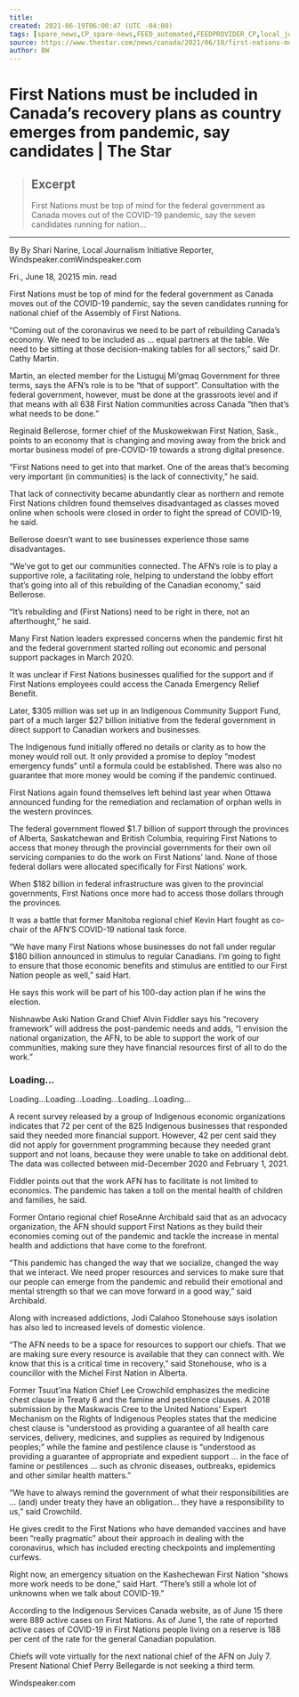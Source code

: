 ```yaml
---
title:
created: 2021-06-19T06:00:47 (UTC -04:00)
tags: [spare_news,CP_spare-news,FEED_automated,FEEDPROVIDER_CP,local_journalism_Initiative,Ontario,smg_canada,CP_URGENCY_3]
source: https://www.thestar.com/news/canada/2021/06/18/first-nations-must-be-included-in-canadas-recovery-plans-as-country-emerges-from-pandemic-say-candidates.html
author: BW
---
```


# First Nations must be included in Canada’s recovery plans as country emerges from pandemic, say candidates | The Star

> ## Excerpt
> First Nations must be top of mind for the federal government as Canada moves out of the COVID-19 pandemic, say the seven candidates running for nation...

---
By By Shari Narine, Local Journalism Initiative Reporter, Windspeaker.comWindspeaker.com

Fri., June 18, 20215 min. read

First Nations must be top of mind for the federal government as Canada moves out of the COVID-19 pandemic, say the seven candidates running for national chief of the Assembly of First Nations.

“Coming out of the coronavirus we need to be part of rebuilding Canada’s economy. We need to be included as … equal partners at the table. We need to be sitting at those decision-making tables for all sectors,” said Dr. Cathy Martin.

Martin, an elected member for the Listuguj Mi’gmaq Government for three terms, says the AFN’s role is to be “that of support”. Consultation with the federal government, however, must be done at the grassroots level and if that means with all 638 First Nation communities across Canada “then that’s what needs to be done.”

Reginald Bellerose, former chief of the Muskowekwan First Nation, Sask., points to an economy that is changing and moving away from the brick and mortar business model of pre-COVID-19 towards a strong digital presence.

“First Nations need to get into that market. One of the areas that’s becoming very important (in communities) is the lack of connectivity,” he said.

That lack of connectivity became abundantly clear as northern and remote First Nations children found themselves disadvantaged as classes moved online when schools were closed in order to fight the spread of COVID-19, he said.

Bellerose doesn’t want to see businesses experience those same disadvantages.

“We’ve got to get our communities connected. The AFN’s role is to play a supportive role, a facilitating role, helping to understand the lobby effort that’s going into all of this rebuilding of the Canadian economy,” said Bellerose.

“It’s rebuilding and (First Nations) need to be right in there, not an afterthought,” he said.

Many First Nation leaders expressed concerns when the pandemic first hit and the federal government started rolling out economic and personal support packages in March 2020.

It was unclear if First Nations businesses qualified for the support and if First Nations employees could access the Canada Emergency Relief Benefit.

Later, $305 million was set up in an Indigenous Community Support Fund, part of a much larger $27 billion initiative from the federal government in direct support to Canadian workers and businesses.

The Indigenous fund initially offered no details or clarity as to how the money would roll out. It only provided a promise to deploy “modest emergency funds” until a formula could be established. There was also no guarantee that more money would be coming if the pandemic continued.

First Nations again found themselves left behind last year when Ottawa announced funding for the remediation and reclamation of orphan wells in the western provinces.

The federal government flowed $1.7 billion of support through the provinces of Alberta, Saskatchewan and British Columbia, requiring First Nations to access that money through the provincial governments for their own oil servicing companies to do the work on First Nations’ land. None of those federal dollars were allocated specifically for First Nations’ work.

When $182 billion in federal infrastructure was given to the provincial governments, First Nations once more had to access those dollars through the provinces.

It was a battle that former Manitoba regional chief Kevin Hart fought as co-chair of the AFN’S COVID-19 national task force.

“We have many First Nations whose businesses do not fall under regular $180 billion announced in stimulus to regular Canadians. I’m going to fight to ensure that those economic benefits and stimulus are entitled to our First Nation people as well,” said Hart.

He says this work will be part of his 100-day action plan if he wins the election.

Nishnawbe Aski Nation Grand Chief Alvin Fiddler says his “recovery framework” will address the post-pandemic needs and adds, “I envision the national organization, the AFN, to be able to support the work of our communities, making sure they have financial resources first of all to do the work.”

### Loading...

Loading...Loading...Loading...Loading...Loading...

A recent survey released by a group of Indigenous economic organizations indicates that 72 per cent of the 825 Indigenous businesses that responded said they needed more financial support. However, 42 per cent said they did not apply for government programming because they needed grant support and not loans, because they were unable to take on additional debt. The data was collected between mid-December 2020 and February 1, 2021.

Fiddler points out that the work AFN has to facilitate is not limited to economics. The pandemic has taken a toll on the mental health of children and families, he said.

Former Ontario regional chief RoseAnne Archibald said that as an advocacy organization, the AFN should support First Nations as they build their economies coming out of the pandemic and tackle the increase in mental health and addictions that have come to the forefront.

“This pandemic has changed the way that we socialize, changed the way that we interact. We need proper resources and services to make sure that our people can emerge from the pandemic and rebuild their emotional and mental strength so that we can move forward in a good way,” said Archibald.

Along with increased addictions, Jodi Calahoo Stonehouse says isolation has also led to increased levels of domestic violence.

“The AFN needs to be a space for resources to support our chiefs. That we are making sure every resource is available that they can connect with. We know that this is a critical time in recovery,” said Stonehouse, who is a councillor with the Michel First Nation in Alberta.

Former Tsuut’ina Nation Chief Lee Crowchild emphasizes the medicine chest clause in Treaty 6 and the famine and pestilence clauses. A 2018 submission by the Maskwacis Cree to the United Nations’ Expert Mechanism on the Rights of Indigenous Peoples states that the medicine chest clause is “understood as providing a guarantee of all health care services, delivery, medicines, and supplies as required by Indigenous peoples;” while the famine and pestilence clause is “understood as providing a guarantee of appropriate and expedient support … in the face of famine or pestilences … such as chronic diseases, outbreaks, epidemics and other similar health matters.”

“We have to always remind the government of what their responsibilities are … (and) under treaty they have an obligation… they have a responsibility to us,” said Crowchild.

He gives credit to the First Nations who have demanded vaccines and have been “really pragmatic” about their approach in dealing with the coronavirus, which has included erecting checkpoints and implementing curfews.

Right now, an emergency situation on the Kashechewan First Nation “shows more work needs to be done,” said Hart. “There’s still a whole lot of unknowns when we talk about COVID-19.”

According to the Indigenous Services Canada website, as of June 15 there were 889 active cases on First Nations. As of June 1, the rate of reported active cases of COVID-19 in First Nations people living on a reserve is 188 per cent of the rate for the general Canadian population.

Chiefs will vote virtually for the next national chief of the AFN on July 7. Present National Chief Perry Bellegarde is not seeking a third term.

Windspeaker.com
